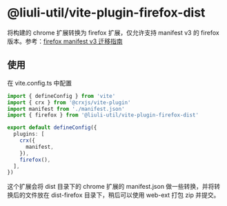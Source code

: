# @liuli-util/vite-plugin-firefox-dist

将构建的 chrome 扩展转换为 firefox 扩展，仅允许支持 manifest v3 的 firefox 版本。参考：[firefox manifest v3 迁移指南](https://extensionworkshop.com/documentation/develop/manifest-v3-migration-guide/)

## 使用

在 vite.config.ts 中配置

```ts
import { defineConfig } from 'vite'
import { crx } from '@crxjs/vite-plugin'
import manifest from './manifest.json'
import { firefox } from '@liuli-util/vite-plugin-firefox-dist'

export default defineConfig({
  plugins: [
    crx({
      manifest,
    }),
    firefox(),
  ],
})
```

这个扩展会将 dist 目录下的 chrome 扩展的 manifest.json 做一些转换，并将转换后的文件放在 dist-firefox 目录下，稍后可以使用 web-ext 打包 zip 并提交。
